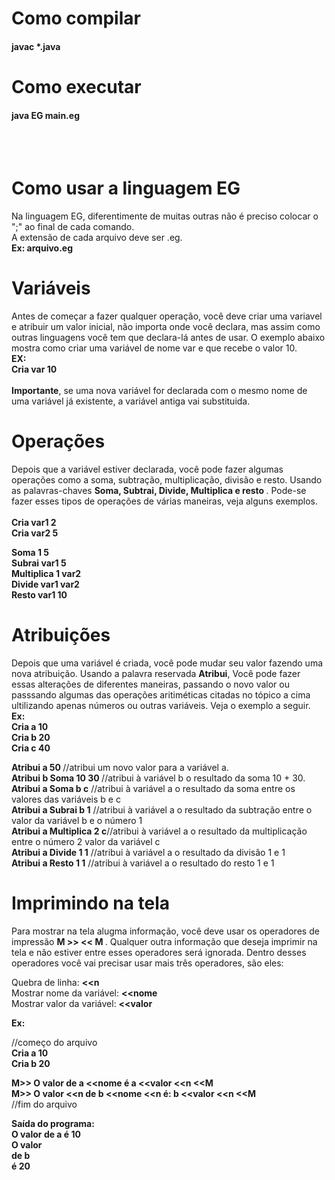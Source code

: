 # Como compilar
#### javac *.java

# Como executar
#### java EG main.eg




</br></br>
# Como usar a linguagem EG 
<p>
Na linguagem EG, diferentimente de muitas outras não é preciso colocar o ";" ao final de cada comando.</br>
A extensão de cada arquivo deve ser .eg. </br><strong>Ex: arquivo.eg</strong>
</p>

# Variáveis
<p>
Antes de começar a fazer qualquer operação, você deve criar uma variavel e atribuir um valor inicial, não importa onde você declara, mas assim como outras linguagens você tem que declara-lá antes de usar. O exemplo abaixo mostra como criar uma variável de nome var e que recebe o valor 10.</br>
<strong> EX:</br> Cria var 10 </strong></br></br>
<strong>Importante</strong>, se uma nova variável for declarada com o mesmo nome de uma variável já existente, a variável antiga vai substituida.
</p>

# Operações
<p>
Depois que a variável estiver declarada, você pode fazer algumas operações como a soma, subtração, multiplicação, divisão e resto. Usando as palavras-chaves <strong>Soma, Subtrai, Divide, Multiplica e resto </strong>. Pode-se fazer esses tipos de operações de várias maneiras, veja alguns exemplos. </br></br>

<strong>
Cria var1 2 </br>
Cria var2 5 </br>

Soma 1 5          </br>
Subrai var1 5     </br>
Multiplica 1 var2 </br>
Divide var1 var2  </br>
Resto  var1 10    </br>
</strong>
</p>

# Atribuições
<p>
Depois que uma variável é criada, você pode mudar seu valor fazendo uma nova atribuição. Usando a palavra reservada <strong>Atribui</strong>, Você pode fazer essas alterações de diferentes maneiras, passando o novo valor ou passsando algumas das operações aritiméticas citadas no tópico a cima ultilizando apenas números ou outras variáveis. Veja o exemplo a seguir. </br>
 <strong>
  Ex: </br>
  Cria a 10 </br>
  Cria b 20 </br>
  Cria c 40 </br>
  
  Atribui a 50 </strong> //atribui um novo valor para a variável a. </br>
  <strong>Atribui b Soma 10 30 </strong> //atribui à variável b o resultado da soma 10 + 30. </br>
  <strong>Atribui a Soma b c</strong> //atribui à variável a o resultado da soma entre os valores das variáveis b e c</br>
  <strong>Atribui a Subrai b 1</strong> //atribui à variável a o resultado da subtração entre o valor da variável b e o número 1</br>
  <strong>Atribui a Multiplica 2 c</strong>//atribui à variável a o resultado da multiplicação entre o número 2 valor da variável c</br>
  <strong>Atribui a Divide 1 1</strong> //atribui à variável a o resultado da divisão  1 e 1</br>
  <strong>Atribui a Resto 1 1</strong> //atribui à variável a o resultado do resto 1 e 1</br>
  
  
</p>

# Imprimindo na tela
<p>
Para mostrar na tela alugma informação, você deve usar os operadores de impressão <strong> M >> << M </strong>. Qualquer outra informação que deseja imprimir na tela e não estiver entre esses operadores será ignorada. Dentro desses operadores você vai precisar usar mais três operadores, são eles:</br>
 
Quebra de linha: <strong> <<n </strong></br>
Mostrar nome da variável: <strong> <<nome </strong></br>
Mostrar valor da variável: <strong> <<valor </strong></br>

<strong>Ex:</br></strong>

//começo do arquivo</br>
<strong>
Cria a 10</br>
Cria b 20</br>

M>> O valor de a <<nome é a <<valor <<n <<M </br>
M>> O valor <<n de b <<nome <<n é: b <<valor <<n <<M </br>
</strong>
//fim do arquivo </br>

<strong>
 Saída do programa: </br>
 O valor de a é 10 </br>
 O valor </br>
 de b </br>
 é 20
</strong>
</p>
